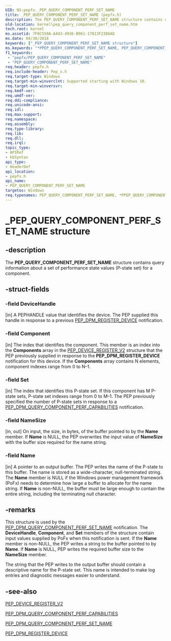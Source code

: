 ```yaml
---
UID: NS:pepfx._PEP_QUERY_COMPONENT_PERF_SET_NAME
title: _PEP_QUERY_COMPONENT_PERF_SET_NAME (pepfx.h)
description: The PEP_QUERY_COMPONENT_PERF_SET_NAME structure contains query information about a set of performance state values (P-state set) for a component.
old-location: kernel\pep_query_component_perf_set_name.htm
tech.root: kernel
ms.assetid: 7F0C550A-A443-4936-B961-17813F23D6AD
ms.date: 04/30/2018
keywords: ["_PEP_QUERY_COMPONENT_PERF_SET_NAME structure"]
ms.keywords: "*PPEP_QUERY_COMPONENT_PERF_SET_NAME, PEP_QUERY_COMPONENT_PERF_SET_NAME, PEP_QUERY_COMPONENT_PERF_SET_NAME structure [Kernel-Mode Driver Architecture], PPEP_QUERY_COMPONENT_PERF_SET_NAME, PPEP_QUERY_COMPONENT_PERF_SET_NAME structure pointer [Kernel-Mode Driver Architecture], _PEP_QUERY_COMPONENT_PERF_SET_NAME, kernel.pep_query_component_perf_set_name, pepfx/PEP_QUERY_COMPONENT_PERF_SET_NAME, pepfx/PPEP_QUERY_COMPONENT_PERF_SET_NAME"
f1_keywords:
 - "pepfx/PEP_QUERY_COMPONENT_PERF_SET_NAME"
 - "PEP_QUERY_COMPONENT_PERF_SET_NAME"
req.header: pepfx.h
req.include-header: Pep_x.h
req.target-type: Windows
req.target-min-winverclnt: Supported starting with Windows 10.
req.target-min-winversvr: 
req.kmdf-ver: 
req.umdf-ver: 
req.ddi-compliance: 
req.unicode-ansi: 
req.idl: 
req.max-support: 
req.namespace: 
req.assembly: 
req.type-library: 
req.lib: 
req.dll: 
req.irql: 
topic_type:
- APIRef
- kbSyntax
api_type:
- HeaderDef
api_location:
- pepfx.h
api_name:
- PEP_QUERY_COMPONENT_PERF_SET_NAME
targetos: Windows
req.typenames: PEP_QUERY_COMPONENT_PERF_SET_NAME, *PPEP_QUERY_COMPONENT_PERF_SET_NAME
---
```


# _PEP_QUERY_COMPONENT_PERF_SET_NAME structure


## -description


The <b>PEP_QUERY_COMPONENT_PERF_SET_NAME</b> structure contains query information about a set of performance state values (P-state set) for a component.


## -struct-fields




### -field DeviceHandle

[in] A PEPHANDLE value that identifies the device. The PEP supplied this handle in response to a previous <a href="https://docs.microsoft.com/windows-hardware/drivers/ddi/pepfx/ns-pepfx-_pep_register_crashdump_device">PEP_DPM_REGISTER_DEVICE</a> notification.


### -field Component

[in] The index that identifies the component. This member is an index into the <b>Components</b> array in the <a href="https://docs.microsoft.com/windows-hardware/drivers/ddi/pepfx/ns-pepfx-_pep_device_register_v2">PEP_DEVICE_REGISTER_V2</a> structure that the PEP previously supplied in response to the <b>PEP_DPM_REGISTER_DEVICE</b> notification for this device. If the <b>Components</b> array contains N elements, component indexes range from 0 to N–1.


### -field Set

[in] The index that identifies this P-state set. If this component has M P-state sets, P-state set indexes range from 0 to M–1. The PEP previously specified the number of P-state sets in response to a <a href="https://docs.microsoft.com/windows-hardware/drivers/ddi/pepfx/ns-pepfx-_pep_query_component_perf_capabilities">PEP_DPM_QUERY_COMPONENT_PERF_CAPABILITIES</a> notification.


### -field NameSize

[in, out] On input, the size, in bytes, of the buffer pointed to by the <b>Name</b> member. If <b>Name</b> is NULL, the PEP overwrites the input value of <b>NameSize</b> with the buffer size required for the name string.


### -field Name

[in] A pointer to an output buffer. The PEP writes the name of the P-state to this buffer. The name is stored as a wide-character, null-terminated string. The <b>Name</b> member is NULL if the Windows power management framework (PoFx) needs to determine how large a buffer to allocate for the name string. If <b>Name</b> is non-NULL, the buffer must be large enough to contain the entire string, including the terminating null character.


## -remarks



This structure is used by the <a href="https://docs.microsoft.com/windows-hardware/drivers/ddi/pepfx/ns-pepfx-_pep_query_component_perf_set_name">PEP_DPM_QUERY_COMPONENT_PERF_SET_NAME</a> notification. The <b>DeviceHandle</b>, <b>Component</b>, and <b>Set</b> members of the structure contain input values supplied by PoFx when this notification is sent. If the <b>Name</b> member is non-NULL, the PEP writes a string to the buffer pointed to by <b>Name</b>. If <b>Name</b> is NULL, PEP writes the required buffer size to the <b>NameSize</b> member.

The string that the PEP writes to the output buffer should contain a descriptive name for the P-state set. This name is intended to make log entries and diagnostic messages easier to understand.




## -see-also




<a href="https://docs.microsoft.com/windows-hardware/drivers/ddi/pepfx/ns-pepfx-_pep_device_register_v2">PEP_DEVICE_REGISTER_V2</a>



<a href="https://docs.microsoft.com/windows-hardware/drivers/ddi/pepfx/ns-pepfx-_pep_query_component_perf_capabilities">PEP_DPM_QUERY_COMPONENT_PERF_CAPABILITIES</a>



<a href="https://docs.microsoft.com/windows-hardware/drivers/ddi/pepfx/ns-pepfx-_pep_query_component_perf_set_name">PEP_DPM_QUERY_COMPONENT_PERF_SET_NAME</a>



<a href="https://docs.microsoft.com/windows-hardware/drivers/ddi/pepfx/ns-pepfx-_pep_register_crashdump_device">PEP_DPM_REGISTER_DEVICE</a>
 

 

